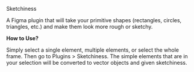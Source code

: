 Sketchiness

A Figma plugin that will take your primitive shapes (rectangles, circles, triangles, etc.) and make them look more rough or sketchy. 

**How to Use?**

Simply select a single element, multiple elements, or select the whole frame. Then go to Plugins > Sketchiness. The simple elements that are in your selection will be converted to vector objects and given sketchiness. 
